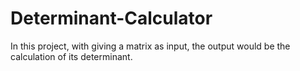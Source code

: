 # Determinant-Calculator
In this project, with giving a matrix as input, the output would be the calculation of its determinant.
